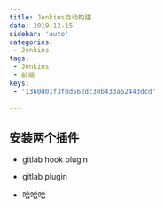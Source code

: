 ```yaml
---
title: Jenkins自动构建
date: 2019-12-15
sidebar: 'auto'
categories:
 - Jenkins
tags:
 - Jenkins
 - 前端
keys:
 - '1360d01f3f0d562dc30b433a62443dcd'
 	
---
```

##  安装两个插件

- gitlab hook plugin

- gitlab plugin

- 哈哈哈
